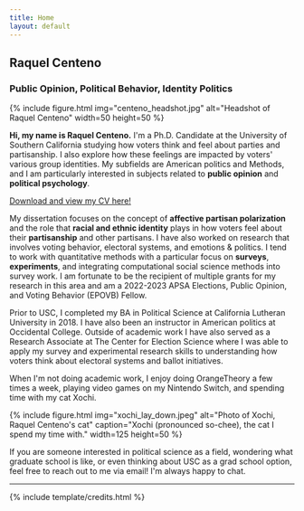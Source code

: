 ```yaml
---
title: Home
layout: default
---
```


## Raquel Centeno
### Public Opinion, Political Behavior, Identity Politics

{% include figure.html img="centeno_headshot.jpg" alt="Headshot of Raquel Centeno" width=50 height=50 %}

**Hi, my name is Raquel Centeno.** I'm a Ph.D. Candidate at the University of Southern California studying how voters think and feel about parties and partisanship. I also explore how these feelings are impacted by voters' various group identities. My subfields are American politics and Methods, and I am particularly interested in subjects related to **public opinion** and **political psychology**.

[Download and view my CV here!](https://github.com/racenteno/racenteno.github.io/blob/213c28b1a94a2b9cced16d6945b4f6dada02b96a/static/centeno_cv.pdf)

My dissertation focuses on the concept of **affective partisan polarization** and the role that **racial and ethnic identity** plays in how voters feel about their **partisanship** and other partisans. I have also worked on research that involves voting behavior, electoral systems, and emotions & politics. I tend to work with quantitative methods with a particular focus on **surveys**, **experiments**, and integrating computational social science methods into survey work. I am fortunate to be the recipient of multiple grants for my research in this area and am a 2022-2023 APSA Elections, Public Opinion, and Voting Behavior (EPOVB) Fellow.

Prior to USC, I completed my BA in Political Science at California Lutheran University in 2018. I have also been an instructor in American politics at Occidental College. Outside of academic work I have also served as a Research Associate at The Center for Election Science where I was able to apply my survey and experimental research skills to understanding how voters think about electoral systems and ballot initiatives.

When I'm not doing academic work, I enjoy doing OrangeTheory a few times a week, playing video games on my Nintendo Switch, and spending time with my cat Xochi.

{% include figure.html img="xochi_lay_down.jpeg" alt="Photo of Xochi, Raquel Centeno's cat" caption="Xochi (pronounced so-chee), the cat I spend my time with." width=125 height=50 %}

If you are someone interested in political science as a field, wondering what graduate school is like, or even thinking about USC as a grad school option, feel free to reach out to me via email! I'm always happy to chat.

------

{% include template/credits.html %}
